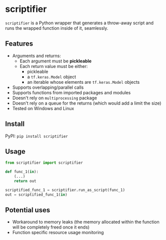 # scriptifier
`scriptifier` is a Python wrapper that generates a throw-away script and runs the wrapped function inside of it, seamlessly. 

## Features
- Arguments and returns:
    - Each argument must be **pickleable**<br/>
    - Each return value must be either:
        - pickleable
        - a `tf.keras.Model` object
        - an iterable whose elements are `tf.keras.Model` objects
- Supports overlapping/parallel calls<br/>
- Supports functions from imported packages and modules<br/>
- Doesn't rely on `multiprocessing` package<br/>
- Doesn't rely on a queue for the returns (which would add a limit the size)<br/>
- Tested on Windows and Linux

## Install
PyPI: `pip install scriptifier`<br/>

## Usage
```python
from scriptifier import scriptifier

def func_1(in):
    (...)
    return out

scriptified_func_1 = scriptifier.run_as_script(func_1)
out = scriptified_func_1(in)
```

## Potential uses
- Workaround to memory leaks (the memory allocated within the function will be completely freed once it ends)<br/>
- Function specific resource usage monitoring<br/>
